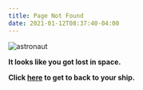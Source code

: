 ```yaml
---
title: Page Not Found
date: 2021-01-12T08:37:40-04:00
---
```


<div class="block-container">
    <img class="block tablet-up-6 laptop-up-4" src="/images/astronaut.png" alt="astronaut">
</div>

<strong>It looks like you got lost in space.</strong>

<strong>Click <a href="/">here</a> to get to back to your ship.</strong>